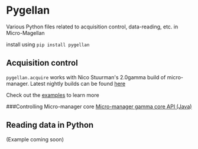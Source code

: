 # Pygellan
Various Python files related to acquisition control, data-reading, etc. in Micro-Magellan

install using `pip install pygellan`

## Acquisition control
`pygellan.acquire` works with Nico Stuurman's 2.0gamma build of micro-manager. Latest nightly builds can be found [here](https://micro-manager.org/wiki/Version_2.0)

Check out the [examples](https://github.com/henrypinkard/Pygellan/tree/master/examples) to learn more

###Controlling Micro-manager core
[Micro-manager gamma core API (Java)](https://valelab4.ucsf.edu/~MM/doc-2.0.0-gamma/mmcorej/mmcorej/CMMCore.html)

## Reading data in Python
(Example coming soon)
